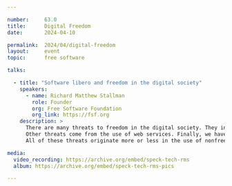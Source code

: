 ```yaml
---

number:     63.0
title:      Digital Freedom
date:       2024-04-10

permalink:  2024/04/digital-freedom
layout:     event
topic:      free software

talks:

  - title: "Software libero and freedom in the digital society"
    speakers:
      - name: Richard Matthew Stallman
        role: Founder
        org: Free Software Foundation
        org_link: https://fsf.org
    description: >
      There are many threats to freedom in the digital society. They include massive surveillance, censorship, digital handcuffs, nonfree software that controls users, and the War on Sharing. Computers for voting make election results untrustworthy.
      Other threats come from the use of web services. Finally, we have no assured right to make any particular use of the Internet; every activity is precarious, permitted only as long as companies are willing to cooperate with our doing it.
      All of these threats originate more or less in the use of nonfree software. That is why free software is the first battle in the liberation of cyberspace.

media:
  video_recording: https://archive.org/embed/speck-tech-rms
  album: https://archive.org/embed/speck-tech-rms-pics

---
```

